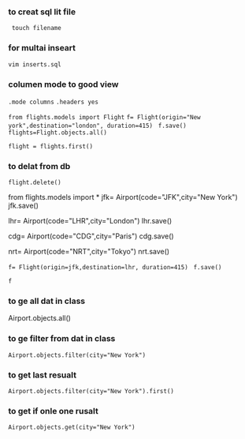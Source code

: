 ### to creat sql lit file
``` touch filename```

### for multai inseart
```vim inserts.sql```

### columen mode to good view 
```.mode columns```
```.headers yes ```



<!-- shell command  -->

```from flights.models import Flight```
```f= Flight(origin="New york",destination="london", duration=415) ```
```f.save()```
```flights=Flight.objects.all()```
<!-- for frist  -->
`flight = flights.first()`

### to delat from db 
`flight.delete()`

<!-- to creat comman from shell to call class then creat add dat to airport table -->
from flights.models import *
jfk= Airport(code="JFK",city="New York")
jfk.save()

lhr= Airport(code="LHR",city="London")
lhr.save()

cdg= Airport(code="CDG",city="Paris")
cdg.save()

nrt= Airport(code="NRT",city="Tokyo")
nrt.save()
<!-- to add date to table flifgt -->
```f= Flight(origin=jfk,destination=lhr, duration=415) ```
```f.save()```
<!-- to check last enter  -->
```f```

### to ge all dat in class
Airport.objects.all()
### to ge filter from  dat in class

```Airport.objects.filter(city="New York")```
### to get last resualt
```Airport.objects.filter(city="New York").first()```
### to get if onle one rusalt

```Airport.objects.get(city="New York")```


